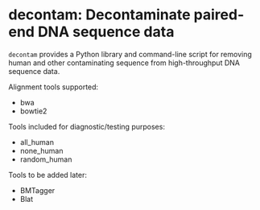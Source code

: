 # decontam: Decontaminate paired-end DNA sequence data

`decontam` provides a Python library and command-line script for
removing human and other contaminating sequence from high-throughput
DNA sequence data.

Alignment tools supported:

* bwa
* bowtie2

Tools included for diagnostic/testing purposes:

* all_human
* none_human
* random_human

Tools to be added later:

* BMTagger
* Blat

